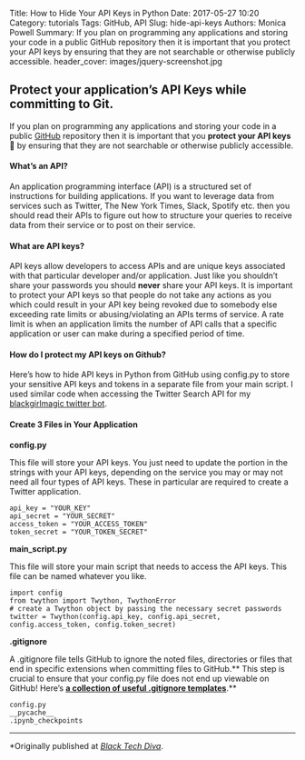 Title: How to Hide Your API Keys in Python
Date: 2017-05-27 10:20
Category: tutorials
Tags:  GitHub, API
Slug: hide-api-keys
Authors: Monica Powell
Summary: If you plan on programming any applications and storing your code in a public GitHub repository then it is important that you protect your API keys by ensuring that they are not searchable or otherwise publicly accessible.
header_cover: images/jquery-screenshot.jpg



## Protect your application’s API Keys while committing to Git.


If you plan on programming any applications and storing your code in a public
[GitHub](https://github.com/) repository then it is important that you **protect
your API keys** 🔑 by ensuring that they are not searchable or otherwise
publicly accessible.

#### What’s an API?

An application programming interface (API) is a structured set of instructions
for building applications. If you want to leverage data from services such as
Twitter, The New York Times, Slack, Spotify etc. then you should read their APIs to
figure out how to structure your queries to receive data from their service or
to post on their service.

#### What are API keys?

API keys allow developers to access APIs and are unique keys associated with
that particular developer and/or application. Just like you shouldn’t share your
passwords you should **never** share your API keys. It is important to protect
your API keys so that people do not take any actions as you which could result
in your API key being revoked due to somebody else exceeding rate limits or
abusing/violating an APIs terms of service. A rate limit is when an application
limits the number of API calls that a specific application or user can make
during a specified period of time.

#### How do I protect my API keys on Github?

Here’s how to hide API keys in Python from GitHub using config.py to store your
sensitive API keys and tokens in a separate file from your main script. I used
similar code when accessing the Twitter Search API for my [blackgirlmagic
twitter bot](https://github.com/M0nica/blackgirlmagic).

#### Create 3 Files in Your Application

**config.py**

This file will store your API keys. You just need to update the portion in the
strings with your API keys, depending on the service you may or may not need all
four types of API keys. These in particular are required to create a Twitter
application.

    api_key = "YOUR_KEY"
    api_secret = "YOUR_SECRET"
    access_token = "YOUR_ACCESS_TOKEN"
    token_secret = "YOUR_TOKEN_SECRET"

**main_script.py**

This file will store your main script that needs to access the API keys. This
file can be named whatever you like.

    import config
    from twython import Twython, TwythonError
    # create a Twython object by passing the necessary secret passwords
    twitter = Twython(config.api_key, config.api_secret, config.access_token, config.token_secret)

**.gitignore**

A .gitignore file tells GitHub to ignore the noted files, directories or files
that end in specific extensions when committing files to GitHub.** This step is
crucial to ensure that your config.py file does not end up viewable on GitHub!
Here’s **[a collection of useful .gitignore
templates](https://github.com/github/gitignore)**.**

    config.py
    __pycache__
    .ipynb_checkpoints



*****

*Originally published at *[Black Tech
Diva](http://www.blacktechdiva.com/hide-api-keys/)*.
